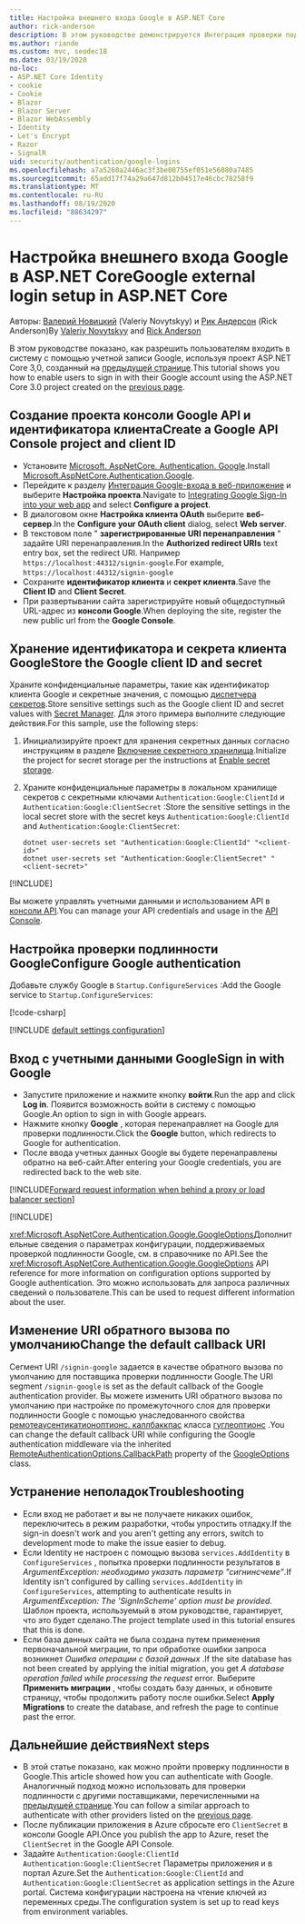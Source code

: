 ```yaml
---
title: Настройка внешнего входа Google в ASP.NET Core
author: rick-anderson
description: В этом руководстве демонстрируется Интеграция проверки подлинности пользователя учетной записи Google с существующим ASP.NET Core приложением.
ms.author: riande
ms.custom: mvc, seodec18
ms.date: 03/19/2020
no-loc:
- ASP.NET Core Identity
- cookie
- Cookie
- Blazor
- Blazor Server
- Blazor WebAssembly
- Identity
- Let's Encrypt
- Razor
- SignalR
uid: security/authentication/google-logins
ms.openlocfilehash: a7a5260a2446ac3f3be00755ef051e56080a7485
ms.sourcegitcommit: 65add17f74a29a647d812b04517e46cbc78258f9
ms.translationtype: MT
ms.contentlocale: ru-RU
ms.lasthandoff: 08/19/2020
ms.locfileid: "88634297"
---
```

# <a name="google-external-login-setup-in-aspnet-core"></a><span data-ttu-id="d8389-103">Настройка внешнего входа Google в ASP.NET Core</span><span class="sxs-lookup"><span data-stu-id="d8389-103">Google external login setup in ASP.NET Core</span></span>

<span data-ttu-id="d8389-104">Авторы: [Валерий Новицкий](https://github.com/01binary) (Valeriy Novytskyy) и [Рик Андерсон](https://twitter.com/RickAndMSFT) (Rick Anderson)</span><span class="sxs-lookup"><span data-stu-id="d8389-104">By [Valeriy Novytskyy](https://github.com/01binary) and [Rick Anderson](https://twitter.com/RickAndMSFT)</span></span>

<span data-ttu-id="d8389-105">В этом руководстве показано, как разрешить пользователям входить в систему с помощью учетной записи Google, используя проект ASP.NET Core 3,0, созданный на [предыдущей странице](xref:security/authentication/social/index).</span><span class="sxs-lookup"><span data-stu-id="d8389-105">This tutorial shows you how to enable users to sign in with their Google account using the ASP.NET Core 3.0 project created on the [previous page](xref:security/authentication/social/index).</span></span>

## <a name="create-a-google-api-console-project-and-client-id"></a><span data-ttu-id="d8389-106">Создание проекта консоли Google API и идентификатора клиента</span><span class="sxs-lookup"><span data-stu-id="d8389-106">Create a Google API Console project and client ID</span></span>

* <span data-ttu-id="d8389-107">Установите [Microsoft. AspNetCore. Authentication. Google](https://www.nuget.org/packages/Microsoft.AspNetCore.Authentication.Google).</span><span class="sxs-lookup"><span data-stu-id="d8389-107">Install [Microsoft.AspNetCore.Authentication.Google](https://www.nuget.org/packages/Microsoft.AspNetCore.Authentication.Google).</span></span>
* <span data-ttu-id="d8389-108">Перейдите к разделу [Интеграция Google-входа в веб-приложение](https://developers.google.com/identity/sign-in/web/sign-in) и выберите **Настройка проекта**.</span><span class="sxs-lookup"><span data-stu-id="d8389-108">Navigate to [Integrating Google Sign-In into your web app](https://developers.google.com/identity/sign-in/web/sign-in) and select **Configure a project**.</span></span>
* <span data-ttu-id="d8389-109">В диалоговом окне **Настройка клиента OAuth** выберите **веб-сервер**.</span><span class="sxs-lookup"><span data-stu-id="d8389-109">In the **Configure your OAuth client** dialog, select **Web server**.</span></span>
* <span data-ttu-id="d8389-110">В текстовом поле " **зарегистрированные URI перенаправления** " задайте URI перенаправления.</span><span class="sxs-lookup"><span data-stu-id="d8389-110">In the **Authorized redirect URIs** text entry box, set the redirect URI.</span></span> <span data-ttu-id="d8389-111">Например `https://localhost:44312/signin-google`.</span><span class="sxs-lookup"><span data-stu-id="d8389-111">For example, `https://localhost:44312/signin-google`</span></span>
* <span data-ttu-id="d8389-112">Сохраните **идентификатор клиента** и **секрет клиента**.</span><span class="sxs-lookup"><span data-stu-id="d8389-112">Save the **Client ID** and **Client Secret**.</span></span>
* <span data-ttu-id="d8389-113">При развертывании сайта зарегистрируйте новый общедоступный URL-адрес из **консоли Google**.</span><span class="sxs-lookup"><span data-stu-id="d8389-113">When deploying the site, register the new public url from the **Google Console**.</span></span>

## <a name="store-the-google-client-id-and-secret"></a><span data-ttu-id="d8389-114">Хранение идентификатора и секрета клиента Google</span><span class="sxs-lookup"><span data-stu-id="d8389-114">Store the Google client ID and secret</span></span>

<span data-ttu-id="d8389-115">Храните конфиденциальные параметры, такие как идентификатор клиента Google и секретные значения, с помощью [диспетчера секретов](xref:security/app-secrets).</span><span class="sxs-lookup"><span data-stu-id="d8389-115">Store sensitive settings such as the Google client ID and secret values with [Secret Manager](xref:security/app-secrets).</span></span> <span data-ttu-id="d8389-116">Для этого примера выполните следующие действия.</span><span class="sxs-lookup"><span data-stu-id="d8389-116">For this sample, use the following steps:</span></span>

1. <span data-ttu-id="d8389-117">Инициализируйте проект для хранения секретных данных согласно инструкциям в разделе [Включение секретного хранилища](xref:security/app-secrets#enable-secret-storage).</span><span class="sxs-lookup"><span data-stu-id="d8389-117">Initialize the project for secret storage per the instructions at [Enable secret storage](xref:security/app-secrets#enable-secret-storage).</span></span>
1. <span data-ttu-id="d8389-118">Храните конфиденциальные параметры в локальном хранилище секретов с секретными ключами `Authentication:Google:ClientId` и `Authentication:Google:ClientSecret` :</span><span class="sxs-lookup"><span data-stu-id="d8389-118">Store the sensitive settings in the local secret store with the secret keys `Authentication:Google:ClientId` and `Authentication:Google:ClientSecret`:</span></span>

    ```dotnetcli
    dotnet user-secrets set "Authentication:Google:ClientId" "<client-id>"
    dotnet user-secrets set "Authentication:Google:ClientSecret" "<client-secret>"
    ```

[!INCLUDE[](~/includes/environmentVarableColon.md)]

<span data-ttu-id="d8389-119">Вы можете управлять учетными данными и использованием API в [консоли API](https://console.developers.google.com/apis/dashboard).</span><span class="sxs-lookup"><span data-stu-id="d8389-119">You can manage your API credentials and usage in the [API Console](https://console.developers.google.com/apis/dashboard).</span></span>

## <a name="configure-google-authentication"></a><span data-ttu-id="d8389-120">Настройка проверки подлинности Google</span><span class="sxs-lookup"><span data-stu-id="d8389-120">Configure Google authentication</span></span>

<span data-ttu-id="d8389-121">Добавьте службу Google в `Startup.ConfigureServices` :</span><span class="sxs-lookup"><span data-stu-id="d8389-121">Add the Google service to `Startup.ConfigureServices`:</span></span>

[!code-csharp[](~/security/authentication/social/social-code/3.x/StartupGoogle3x.cs?highlight=11-19)]

[!INCLUDE [default settings configuration](includes/default-settings2-2.md)]

## <a name="sign-in-with-google"></a><span data-ttu-id="d8389-122">Вход с учетными данными Google</span><span class="sxs-lookup"><span data-stu-id="d8389-122">Sign in with Google</span></span>

* <span data-ttu-id="d8389-123">Запустите приложение и нажмите кнопку **войти**.</span><span class="sxs-lookup"><span data-stu-id="d8389-123">Run the app and click **Log in**.</span></span> <span data-ttu-id="d8389-124">Появится возможность войти в систему с помощью Google.</span><span class="sxs-lookup"><span data-stu-id="d8389-124">An option to sign in with Google appears.</span></span>
* <span data-ttu-id="d8389-125">Нажмите кнопку **Google** , которая перенаправляет на Google для проверки подлинности.</span><span class="sxs-lookup"><span data-stu-id="d8389-125">Click the **Google** button, which redirects to Google for authentication.</span></span>
* <span data-ttu-id="d8389-126">После ввода учетных данных Google вы будете перенаправлены обратно на веб-сайт.</span><span class="sxs-lookup"><span data-stu-id="d8389-126">After entering your Google credentials, you are redirected back to the web site.</span></span>

[!INCLUDE[Forward request information when behind a proxy or load balancer section](includes/forwarded-headers-middleware.md)]

[!INCLUDE[](includes/chain-auth-providers.md)]

<span data-ttu-id="d8389-127"><xref:Microsoft.AspNetCore.Authentication.Google.GoogleOptions>Дополнительные сведения о параметрах конфигурации, поддерживаемых проверкой подлинности Google, см. в справочнике по API.</span><span class="sxs-lookup"><span data-stu-id="d8389-127">See the <xref:Microsoft.AspNetCore.Authentication.Google.GoogleOptions> API reference for more information on configuration options supported by Google authentication.</span></span> <span data-ttu-id="d8389-128">Это можно использовать для запроса различных сведений о пользователе.</span><span class="sxs-lookup"><span data-stu-id="d8389-128">This can be used to request different information about the user.</span></span>

## <a name="change-the-default-callback-uri"></a><span data-ttu-id="d8389-129">Изменение URI обратного вызова по умолчанию</span><span class="sxs-lookup"><span data-stu-id="d8389-129">Change the default callback URI</span></span>

<span data-ttu-id="d8389-130">Сегмент URI `/signin-google` задается в качестве обратного вызова по умолчанию для поставщика проверки подлинности Google.</span><span class="sxs-lookup"><span data-stu-id="d8389-130">The URI segment `/signin-google` is set as the default callback of the Google authentication provider.</span></span> <span data-ttu-id="d8389-131">Вы можете изменить URI обратного вызова по умолчанию при настройке по промежуточного слоя для проверки подлинности Google с помощью унаследованного свойства [ремотеаусентикатионоптионс. каллбаккпас](/dotnet/api/microsoft.aspnetcore.authentication.remoteauthenticationoptions.callbackpath) класса [гуглеоптионс](/dotnet/api/microsoft.aspnetcore.authentication.google.googleoptions) .</span><span class="sxs-lookup"><span data-stu-id="d8389-131">You can change the default callback URI while configuring the Google authentication middleware via the inherited [RemoteAuthenticationOptions.CallbackPath](/dotnet/api/microsoft.aspnetcore.authentication.remoteauthenticationoptions.callbackpath) property of the [GoogleOptions](/dotnet/api/microsoft.aspnetcore.authentication.google.googleoptions) class.</span></span>

## <a name="troubleshooting"></a><span data-ttu-id="d8389-132">Устранение неполадок</span><span class="sxs-lookup"><span data-stu-id="d8389-132">Troubleshooting</span></span>

* <span data-ttu-id="d8389-133">Если вход не работает и вы не получаете никаких ошибок, переключитесь в режим разработки, чтобы упростить отладку.</span><span class="sxs-lookup"><span data-stu-id="d8389-133">If the sign-in doesn't work and you aren't getting any errors, switch to development mode to make the issue easier to debug.</span></span>
* <span data-ttu-id="d8389-134">Если Identity не настроен с помощью вызова `services.AddIdentity` в `ConfigureServices` , попытка проверки подлинности результатов в *ArgumentException: необходимо указать параметр "сигнинсчеме"*.</span><span class="sxs-lookup"><span data-stu-id="d8389-134">If Identity isn't configured by calling `services.AddIdentity` in `ConfigureServices`, attempting to authenticate results in *ArgumentException: The 'SignInScheme' option must be provided*.</span></span> <span data-ttu-id="d8389-135">Шаблон проекта, используемый в этом руководстве, гарантирует, что это будет сделано.</span><span class="sxs-lookup"><span data-stu-id="d8389-135">The project template used in this tutorial ensures that this is done.</span></span>
* <span data-ttu-id="d8389-136">Если база данных сайта не была создана путем применения первоначальной миграции, то при обработке ошибки запроса возникнет *Ошибка операции с базой данных* .</span><span class="sxs-lookup"><span data-stu-id="d8389-136">If the site database has not been created by applying the initial migration, you get *A database operation failed while processing the request* error.</span></span> <span data-ttu-id="d8389-137">Выберите **Применить миграции** , чтобы создать базу данных, и обновите страницу, чтобы продолжить работу после ошибки.</span><span class="sxs-lookup"><span data-stu-id="d8389-137">Select **Apply Migrations** to create the database, and refresh the page to continue past the error.</span></span>

## <a name="next-steps"></a><span data-ttu-id="d8389-138">Дальнейшие действия</span><span class="sxs-lookup"><span data-stu-id="d8389-138">Next steps</span></span>

* <span data-ttu-id="d8389-139">В этой статье показано, как можно пройти проверку подлинности в Google.</span><span class="sxs-lookup"><span data-stu-id="d8389-139">This article showed how you can authenticate with Google.</span></span> <span data-ttu-id="d8389-140">Аналогичный подход можно использовать для проверки подлинности с другими поставщиками, перечисленными на [предыдущей странице](xref:security/authentication/social/index).</span><span class="sxs-lookup"><span data-stu-id="d8389-140">You can follow a similar approach to authenticate with other providers listed on the [previous page](xref:security/authentication/social/index).</span></span>
* <span data-ttu-id="d8389-141">После публикации приложения в Azure сбросьте его `ClientSecret` в консоли Google API.</span><span class="sxs-lookup"><span data-stu-id="d8389-141">Once you publish the app to Azure, reset the `ClientSecret` in the Google API Console.</span></span>
* <span data-ttu-id="d8389-142">Задайте `Authentication:Google:ClientId` `Authentication:Google:ClientSecret` Параметры приложения и в портал Azure.</span><span class="sxs-lookup"><span data-stu-id="d8389-142">Set the `Authentication:Google:ClientId` and `Authentication:Google:ClientSecret` as application settings in the Azure portal.</span></span> <span data-ttu-id="d8389-143">Система конфигурации настроена на чтение ключей из переменных среды.</span><span class="sxs-lookup"><span data-stu-id="d8389-143">The configuration system is set up to read keys from environment variables.</span></span>
